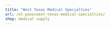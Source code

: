 ```yaml
---
title: "West Texas Medical Specialties"
url: /el-paso/west-texas-medical-specialties/
shop: medical supply
---
```

